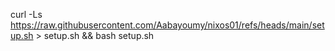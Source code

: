 
curl -Ls https://raw.githubusercontent.com/Aabayoumy/nixos01/refs/heads/main/setup.sh > setup.sh && bash setup.sh


